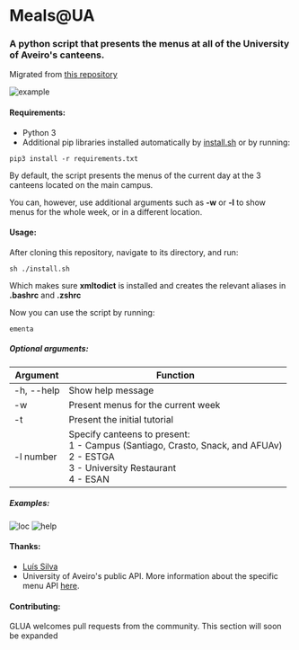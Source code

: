 # Meals@UA

### A python script that presents the menus at all of the University of Aveiro's canteens.
Migrated from [this repository](https://github.com/RodrigoRosmaninho/ementas-ua)

![example](https://i.imgur.com/nPc9E1c.png)

#### Requirements:

- Python 3
- Additional pip libraries installed automatically by [install.sh](https://github.com/GLUA-UA/meals-ua/blob/master/install.sh) or by running:
```
pip3 install -r requirements.txt
```

By default, the script presents the menus of the current day at the 3 canteens located on the main campus.

You can, however, use additional arguments such as **-w** or **-l** to show menus for the whole week, or in a different location.

#### Usage:

After cloning this repository, navigate to its directory, and run:
```
sh ./install.sh
```
Which makes sure **xmltodict** is installed and creates the relevant aliases in **.bashrc** and **.zshrc**

Now you can use the script by running:

```
ementa
```

##### Optional arguments:
                  
| Argument    | Function                           |
| ----------- | ---------------------------------- |
| -h, --help  | Show help message                  |
| -w          | Present menus for the current week |
| -t          | Present the initial tutorial       |
| -l number   | Specify canteens to present:<br>1 - Campus (Santiago, Crasto, Snack, and AFUAv)<br>2 - ESTGA<br>3 - University Restaurant<br>4 - ESAN |

           

##### Examples:
![loc](https://i.imgur.com/CVeWxIE.gif)
![help](https://i.imgur.com/7nbEmkl.gif)

#### Thanks:
- [Luís Silva](https://github.com/LudeeD)
- University of Aveiro's public API. More information about the specific menu API [here](http://api.web.ua.pt/en/services/universidade_de_aveiro/ementas).


#### Contributing:
GLUA welcomes pull requests from the community.
This section will soon be expanded
